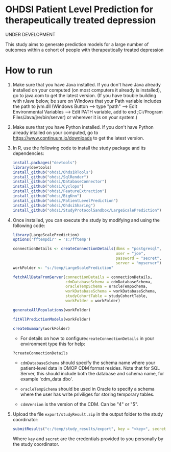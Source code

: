 OHDSI Patient Level Prediction for therapeutically treated depression
======================================================================

UNDER DEVELOPMENT

This study aims to generate prediction models for a large number of outcomes within
a cohort of people with therapeutically treated depression

How to run
==========
1. Make sure that you have Java installed. If you don't have Java already installed on your computed (on most computers it already is installed), go to java.com to get the latest version. (If you have trouble building with rJava below, be sure on Windows that your Path variable includes the path to jvm.dll (Windows Button --> type "path" --> Edit Environmental Variables --> Edit PATH variable, add to end ;C:/Program Files/Java/jre/bin/server) or wherever it is on your system.)

2. Make sure that you have Python installed. If you don't have Python already intalled on your computed, go to https://www.continuum.io/downloads to get the latest version. 

3. In R, use the following code to install the study package and its dependencies:

	```r
	install.packages("devtools")
	library(devtools)
	install_github("ohdsi/OhdsiRTools") 
	install_github("ohdsi/SqlRender")
	install_github("ohdsi/DatabaseConnector")
	install_github("ohdsi/Cyclops")
	install_github("ohdsi/FeatureExtraction") 
	install_github("ohdsi/BigKnn")
	install_github("ohdsi/PatientLevelPrediction")
	install_github("ohdsi/OhdsiSharing")
	install_github("ohdsi/StudyProtocolSandbox/LargeScalePrediction")
	```

4. Once installed, you can execute the study by modifying and using the following code:

	```r
	library(LargeScalePrediction)
    options('fftempdir' = 's:/fftemp')

	connectionDetails <- createConnectionDetails(dbms = "postgresql",
												 user = "joe",
												 password = "secret",
												 server = "myserver")
    workFolder <- "s:/temp/LargeScalePrediction"

    fetchAllDataFromServer(connectionDetails = connectionDetails,
                           cdmDatabaseSchema = cdmDatabaseSchema,
                           oracleTempSchema = oracleTempSchema,
                           workDatabaseSchema = workDatabaseSchema,
                           studyCohortTable = studyCohortTable,
                           workFolder = workFolder)

    generateAllPopulations(workFolder)

    fitAllPredictionModels(workFolder)
    
    createSummary(workFolder)
	```

	* For details on how to configure```createConnectionDetails``` in your environment type this for help:
	```r
	?createConnectionDetails
	```

	* ```cdmDatabaseSchema``` should specify the schema name where your patient-level data in OMOP CDM format resides. Note that for SQL Server, this should include both the database and schema name, for example 'cdm_data.dbo'.

	* ```oracleTempSchema``` should be used in Oracle to specify a schema where the user has write priviliges for storing temporary tables.

	* ```cdmVersion``` is the version of the CDM. Can be "4" or "5".

5. Upload the file ```export/studyResult.zip``` in the output folder to the study coordinator:
    ```r
    submitResults("c:/temp/study_results/export", key = "<key>", secret = "<secret>")
    ```
    Where ```key``` and ```secret``` are the credentials provided to you personally by the study coordinator.
